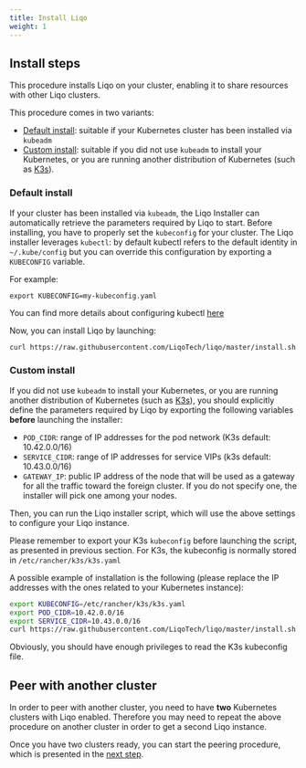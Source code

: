 ```yaml
---
title: Install Liqo
weight: 1
---
```


## Install steps

This procedure installs Liqo on your cluster, enabling it to share resources with other Liqo clusters.

This procedure comes in two variants:
* [Default install](#default-install): suitable if your Kubernetes cluster has been installed via `kubeadm`
* [Custom install](#custom-install): suitable if you did not use `kubeadm` to install your Kubernetes, or you are running another distribution of Kubernetes (such as [K3s](https://k3s.io/)).


### Default install

If your cluster has been installed via `kubeadm`, the Liqo Installer can automatically retrieve the parameters required by Liqo to start.
Before installing, you have to properly set the `kubeconfig` for your cluster. The Liqo installer leverages `kubectl`: by default kubectl refers to the default identity in `~/.kube/config` but you can override this configuration by exporting a `KUBECONFIG` variable. 

For example:
```
export KUBECONFIG=my-kubeconfig.yaml
```

You can find more details about configuring kubectl [here](https://kubernetes.io/docs/concepts/configuration/organize-cluster-access-kubeconfig/)

Now, you can install Liqo by launching: 

```bash
curl https://raw.githubusercontent.com/LiqoTech/liqo/master/install.sh | bash
```

### Custom install

If you did not use `kubeadm` to install your Kubernetes, or you are running another distribution of Kubernetes (such as [K3s](https://k3s.io/)), you should explicitly define the parameters required by Liqo by exporting the following variables **before** launching the installer:

* `POD_CIDR`: range of IP addresses for the pod network (K3s default: 10.42.0.0/16)
* `SERVICE_CIDR`: range of IP addresses for service VIPs (k3s default: 10.43.0.0/16)
* `GATEWAY_IP`: public IP address of the node that will be used as a gateway for all the traffic toward the foreign cluster. If you do not specify one, the installer will pick one among your nodes.

Then, you can run the Liqo installer script, which will use the above settings to configure your Liqo instance.

Please remember to export your K3s `kubeconfig` before launching the script, as presented in previous section. For K3s, the kubeconfig is normally stored in `/etc/rancher/k3s/k3s.yaml`

A possible example of installation is the following (please replace the IP addresses with the ones related to your Kubernetes instance):
```bash
export KUBECONFIG=/etc/rancher/k3s/k3s.yaml
export POD_CIDR=10.42.0.0/16
export SERVICE_CIDR=10.43.0.0/16
curl https://raw.githubusercontent.com/LiqoTech/liqo/master/install.sh | bash
```

Obviously, you should have enough privileges to read the K3s kubeconfig file.

## Peer with another cluster

In order to peer with another cluster, you need to have **two** Kubernetes clusters with Liqo enabled.
Therefore you may need to repeat the above procedure on another cluster in order to get a second Liqo instance.

Once you have two clusters ready, you can start the peering procedure, which is presented in the [next step](../peer).

